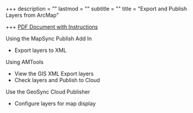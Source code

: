 +++
description = ""
lastmod = ""
subtitle = ""
title = "Export and Publish Layers from ArcMap"

+++
[PDF Document with Instructions](https://ztools.blob.core.windows.net/$root/ExportfromArc-PublishAMTools.pdf)

Using the MapSync Publish Add In

* Export layers to XML

Using AMTools

* View the GIS XML Export layers
* Check layers and Publish to Cloud

Use the GeoSync Cloud Publisher

* Configure layers for map display
